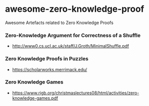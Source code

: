 # awesome-zero-knowledge-proof
Awesome Artefacts related to Zero Knowledge Proofs

### Zero-Knowledge Argument for Correctness of a Shuffle
- http://www0.cs.ucl.ac.uk/staff/J.Groth/MinimalShuffle.pdf

### Zero Knowledge Proofs in Puzzles
- https://scholarworks.merrimack.edu/

### Zero Knowledge Games
- https://www.rigb.org/christmaslectures08/html/activities/zero-knowledge-games.pdf
